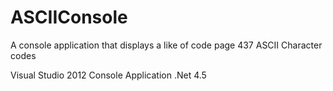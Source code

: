 ASCIIConsole
============

A console application that displays a like of code page 437 ASCII Character codes


Visual Studio 2012 Console Application
.Net 4.5
